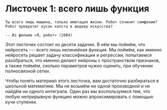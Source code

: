 # Листочек 1: всего лишь функция

```{epigraph}
Ты всего лишь машина, только имитация жизни. Робот сочинит симфонию? Робот превратит кусок холста в шедевр искусства? 

-- Из фильма «Я, робот» (2004)
```

Этот листочек состоит из десяти задачек. В нём мы поймём, что нейросеть --- всего лишь нелинейная функция. Мы поймём, как именно нейросеть решает задачу классификации и регрессии, попытаемся разобраться, что именно делают нейроны с пространством признаков, а также поймём, сколько параметров нужно оценить, при обучении полносвязной сетки.

Чтобы понять материал этого листочка, вам достаточно разбираться в школьной математике. Мы не возьмём ни одной производной и не найдём ни одного интеграла. Один раз мы воспользуемся тем, что любую неприрывную функцию можно апроксимировать с помощью кучи ступенек.
